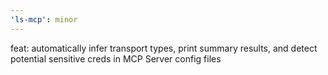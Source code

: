 ```yaml
---
'ls-mcp': minor
---
```


feat: automatically infer transport types, print summary results, and detect potential sensitive creds in MCP Server config files
